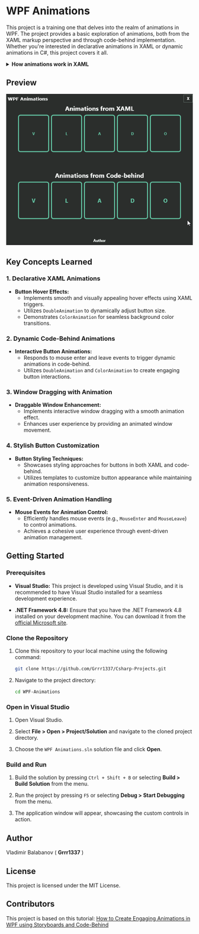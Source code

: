 # WPF Animations

This project is a training one that delves into the realm of animations in WPF. The project provides a basic exploration of animations, both from the XAML markup perspective and through code-behind implementation. Whether you're interested in declarative animations in XAML or dynamic animations in C#, this project covers it all.

<details>
  <summary><strong>How animations work in XAML</strong></summary>

  ## There are two Main Approaches

  There are two primary approaches to implementing animations in WPF:

  1. **XAML Animations:**
     - Animations in XAML are defined using **Storyboards**, which encapsulate animation controls.
     - **Triggers** play a crucial role in XAML animations, specifying conditions that trigger animations. Triggers can be categorized into property triggers, event triggers, and data triggers.
     - Triggers enable the definition of two types of actions:
       - **Enter Actions:** Executed when a specified condition is met.
       - **Exit Actions:** Executed when the specified condition is no longer met.

  2. **Code-Behind Animations:**
     - Code-behind animations involve using animation classes provided by WPF, such as `DoubleAnimation` and `ColorAnimation`.
     - Animations are instantiated and applied directly in the code-behind file, allowing for dynamic and programmatic control.

  ## XAML Animation Example

  Consider the following XAML snippet, which demonstrates a simple button animation:

  ```xaml
  <Window xmlns="http://schemas.microsoft.com/winfx/2006/xaml/presentation"
          xmlns:x="http://schemas.microsoft.com/winfx/2006/xaml">

      <Button Content="Click me">
          <Button.Triggers>
              <EventTrigger RoutedEvent="Button.MouseEnter">
                  <BeginStoryboard>
                      <Storyboard>
                          <!-- Define animations here -->
                          <DoubleAnimation To="130" Duration="0:0:0.3" Storyboard.TargetProperty="Width"/>
                          <DoubleAnimation To="150" Duration="0:0:0.3" Storyboard.TargetProperty="Height"/>
                          <ColorAnimation To="MediumSlateBlue" Duration="0:0:0.3" Storyboard.TargetProperty="Background.(SolidColorBrush.Color)"/>
                      </Storyboard>
                  </BeginStoryboard>
              </EventTrigger>
              <EventTrigger RoutedEvent="Button.MouseLeave">
                  <BeginStoryboard>
                      <Storyboard>
                          <!-- Define animations for mouse leave -->
                          <!-- ... -->
                      </Storyboard>
                  </BeginStoryboard>
              </EventTrigger>
          </Button.Triggers>
      </Button>

  </Window>
```

The above example showcases the usage of XAML animations with triggers, defining animations for both mouse enter and mouse leave events.

</details>

## Preview
![WPF Animations](WPF%20Animations%20Demo.gif)


## Key Concepts Learned

### 1. Declarative XAML Animations
- **Button Hover Effects:**
  - Implements smooth and visually appealing hover effects using XAML triggers.
  - Utilizes `DoubleAnimation` to dynamically adjust button size.
  - Demonstrates `ColorAnimation` for seamless background color transitions.

### 2. Dynamic Code-Behind Animations
- **Interactive Button Animations:**
  - Responds to mouse enter and leave events to trigger dynamic animations in code-behind.
  - Utilizes `DoubleAnimation` and `ColorAnimation` to create engaging button interactions.

### 3. Window Dragging with Animation
- **Draggable Window Enhancement:**
  - Implements interactive window dragging with a smooth animation effect.
  - Enhances user experience by providing an animated window movement.

### 4. Stylish Button Customization
- **Button Styling Techniques:**
  - Showcases styling approaches for buttons in both XAML and code-behind.
  - Utilizes templates to customize button appearance while maintaining animation responsiveness.

### 5. Event-Driven Animation Handling
- **Mouse Events for Animation Control:**
  - Efficiently handles mouse events (e.g., `MouseEnter` and `MouseLeave`) to control animations.
  - Achieves a cohesive user experience through event-driven animation management.


## Getting Started

### Prerequisites

- **Visual Studio:** This project is developed using Visual Studio, and it is recommended to have Visual Studio installed for a seamless development experience.
  
- **.NET Framework 4.8:** Ensure that you have the .NET Framework 4.8 installed on your development machine. You can download it from the [official Microsoft site](https://dotnet.microsoft.com/download/dotnet-framework/net48).

### Clone the Repository

1. Clone this repository to your local machine using the following command:

    ```bash
    git clone https://github.com/Grrr1337/Csharp-Projects.git
    ```

2. Navigate to the project directory:

    ```bash
    cd WPF-Animations
    ```

### Open in Visual Studio

1. Open Visual Studio.

2. Select **File > Open > Project/Solution** and navigate to the cloned project directory.

3. Choose the `WPF Animations.sln` solution file and click **Open**.

### Build and Run

1. Build the solution by pressing `Ctrl + Shift + B` or selecting **Build > Build Solution** from the menu.

2. Run the project by pressing `F5` or selecting **Debug > Start Debugging** from the menu.

3. The application window will appear, showcasing the custom controls in action.

## Author
Vladimir Balabanov ( **Grrr1337** )

## License
This project is licensed under the MIT License.


## Contributors
 
 This project is based on this tutorial: [How to Create Engaging Animations in WPF using Storyboards and Code-Behind](https://www.youtube.com/watch?v=qK90unxfrXw)

